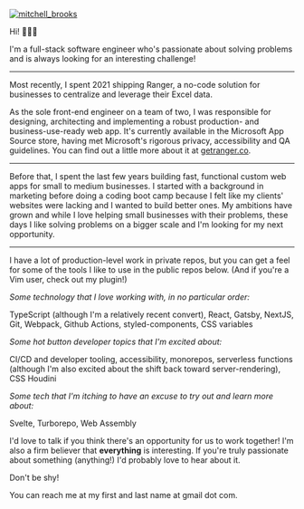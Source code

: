 [![mitchell_brooks](https://res.cloudinary.com/lyda-media/image/upload/v1643315016/header.svg)][1]

Hi! 🙋🏻‍♂️

I'm a full-stack software engineer who's passionate about solving problems and is always looking for an interesting challenge!

------

Most recently, I spent 2021 shipping Ranger, a no-code solution for businesses to centralize and leverage their Excel data. 

As the sole front-end engineer on a team of two, I was responsible for designing, architecting and implementing a robust production- and business-use-ready web app. It's currently available in the Microsoft App Source store, having met Microsoft's rigorous privacy, accessibility and QA guidelines. You can find out a little more about it at [getranger.co](https://www.getranger.co). 

-------

Before that, I spent the last few years building fast, functional custom web apps for small to medium businesses. I started with a background in marketing before doing a coding boot camp because I felt like my clients' websites were lacking and I wanted to build better ones. My ambitions have grown and while I love helping small businesses with their problems, these days I like solving problems on a bigger scale and I'm looking for my next opportunity.

------

I have a lot of production-level work in private repos, but you can get a feel for some of the tools I like to use in the public repos below. (And if you're a Vim user, check out my plugin!)

*Some technology that I love working with, in no particular order:*

TypeScript (although I'm a relatively recent convert), React, Gatsby, NextJS, Git, Webpack, Github Actions, styled-components, CSS variables

*Some hot button developer topics that I'm excited about:*

CI/CD and developer tooling, accessibility, monorepos, serverless functions (although I'm also excited about the shift back toward server-rendering), CSS Houdini

*Some tech that I'm itching to have an excuse to try out and learn more about:*

Svelte, Turborepo, Web Assembly

I'd love to talk if you think there's an opportunity for us to work together! I'm also a firm believer that **everything** is interesting. If you're truly passionate about something (anything!) I'd probably love to hear about it.

Don't be shy!

You can reach me at my first and last name at gmail dot com.

<!--
**mitchell-brooks/mitchell-brooks** is a ✨ _special_ ✨ repository because its `README.md` (this file) appears on your GitHub profile.

Here are some ideas to get you started:

- 🔭 I’m currently working on ...
- 🌱 I’m currently learning ...
- 👯 I’m looking to collaborate on ...
- 🤔 I’m looking for help with ...
- 💬 Ask me about ...
- 📫 How to reach me: ...
- 😄 Pronouns: ...
- ⚡ Fun fact: ...
-->


[1]: https://github.com/mitchell-brooks
